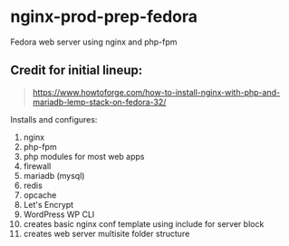 # nginx-prod-prep-fedora
Fedora web server using nginx and php-fpm
## Credit for initial lineup:
> https://www.howtoforge.com/how-to-install-nginx-with-php-and-mariadb-lemp-stack-on-fedora-32/

Installs and configures:
1. nginx
2. php-fpm
3. php modules for most web apps
4. firewall
5. mariadb (mysql)
6. redis
7. opcache
8. Let's Encrypt
9. WordPress WP CLI
10. creates basic nginx conf template using include for server block
10. creates web server multisite folder structure
